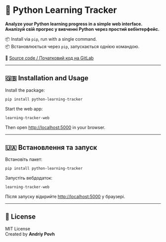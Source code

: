 # 🐍 Python Learning Tracker

**Analyze your Python learning progress in a simple web interface.**  
**Аналізуй свій прогрес у вивченні Python через простий вебінтерфейс.**

📦 Install via `pip`, run with a single command.  
📦 Встановлюється через `pip`, запускається однією командою.

🔗 [Source code / Початковий код на GitLab](https://git.foxminded.ua/povh_andriy/task-7-web-report/-/tree/dev?ref_type=heads)

---

## 🇬🇧 Installation and Usage

Install the package:

```bash
pip install python-learning-tracker
```

Start the web app:

```bash
learning-tracker-web
```

Then open [http://localhost:5000](http://localhost:5000) in your browser.

---

## 🇺🇦 Встановлення та запуск

Встановіть пакет:

```bash
pip install python-learning-tracker
```

Запустіть вебдодаток:

```bash
learning-tracker-web
```

Після запуску відкрийте [http://localhost:5000](http://localhost:5000) у браузері.

---

## 📄 License

MIT License  
Created by **Andriy Povh**
